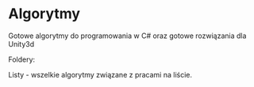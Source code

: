 # Algorytmy
Gotowe algorytmy do programowania w C# oraz gotowe rozwiązania dla Unity3d

Foldery:

Listy - wszelkie algorytmy związane z pracami na liście.
